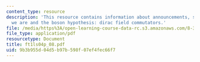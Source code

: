 ```yaml
---
content_type: resource
description: 'This resource contains information about announcements, summary of where
  we are and the boson hypothesis: dirac field commutators.'
file: /media/https%3A/open-learning-course-data-rc.s3.amazonaws.com/8-323-relativistic-quantum-field-theory-i-spring-2008/9b3b955d04d5b97b598f07ef4fec66f7_ft1ls04p_08.pdf
file_type: application/pdf
resourcetype: Document
title: ft1ls04p_08.pdf
uid: 9b3b955d-04d5-b97b-598f-07ef4fec66f7
---
```

